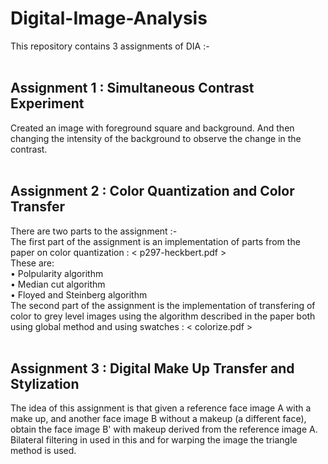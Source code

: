 # Digital-Image-Analysis
This repository contains 3 assignments of DIA :- <br /><br />
## Assignment 1 : Simultaneous Contrast Experiment
Created an image with foreground square and background. And then changing the intensity of the background to observe the change in the contrast.<br /><br />

## Assignment 2 : Color Quantization and Color Transfer
There are two parts to the assignment :-<br />
The first part of the assignment is an implementation of parts from the paper on color quantization : < p297-heckbert.pdf ><br />
These are:<br />
• Polpularity algorithm<br />
• Median cut algorithm<br />
• Floyed and Steinberg algorithm<br />
The second part of the assignment is the implementation of transfering of color to grey level images using the algorithm described in the paper both using global method and using swatches :  < colorize.pdf ><br /><br />

## Assignment 3 : Digital Make Up Transfer and Stylization
The idea of this assignment is that given a reference face image A with a make up, and another face image B without a makeup (a different face), obtain the face image B' with makeup derived from the reference image A.<br />
Bilateral filtering in used in this and for warping the image the triangle method is used.<br />
